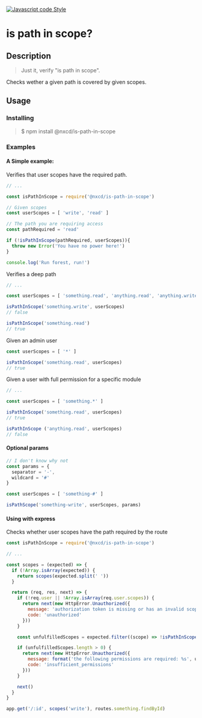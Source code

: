 [![Javascript code Style](https://img.shields.io/badge/code_style-standard-brightgreen.svg)](https://standardjs.com)

# is path in scope?

## Description
> Just it, verify "is path in scope".

Checks wether a given path is covered by given scopes.

## Usage

### Installing
> $ npm install @nxcd/is-path-in-scope

### Examples

#### A Simple example:
Verifies that user scopes have the required path.
```js
// ...

const isPathInScope = require('@nxcd/is-path-in-scope')

// Given scopes
const userScopes = [ 'write', 'read' ]

// The path you are requiring access
const pathRequired = 'read'

if (!isPathInScope(pathRequired, userScopes)){
  throw new Error('You have no power here!')
}

console.log('Run forest, run!')
```

Verifies a deep path
```js
// ...

const userScopes = [ 'something.read', 'anything.read', 'anything.write' ]

isPathInScope('something.write', userScopes)
// false

isPathInScope('something.read')
// true
```

Given an admin user
```js
const userScopes = [ '*' ]

isPathInScope('something.read', userScopes)
// true
```

Given a user with full permission for a specific module
```js
// ...

const userScopes = [ 'something.*' ]

isPathInScope('something.read', userScopes)
// true

isPathInScope ('anything.read', userScopes)
// false
```

#### Optional params
```js
// I don't know why not
const params = {
  separator = '-',
  wildcard = '#'
}

const userScopes = [ 'something-#' ]

isPathScope('something-write', userScopes, params)
```

#### Using with express
Checks whether user scopes have the path required by the route
```js
const isPathInScope = require('@nxcd/is-path-in-scope')

// ...

const scopes = (expected) => {
  if (!Array.isArray(expected)) {
    return scopes(expected.split(' '))
  }

  return (req, res, next) => {
    if (!req.user || !Array.isArray(req.user.scopes)) {
      return next(new HttpError.Unauthorized({
        message: 'authorization token is missing or has an invalid scope grant',
        code: 'unauthorized'
      }))
    }

    const unfulfilledScopes = expected.filter((scope) => !isPathInScope(scope, req.user.scopes))

    if (unfulfilledScopes.length > 0) {
      return next(new HttpError.Unauthorized({
        message: format('the following permissions are required: %s', unfulfilledScopes.join(' ')),
        code: 'insufficient_permissions'
      }))
    }

    next()
  }
}

app.get('/:id', scopes('write'), routes.something.findById)

```
